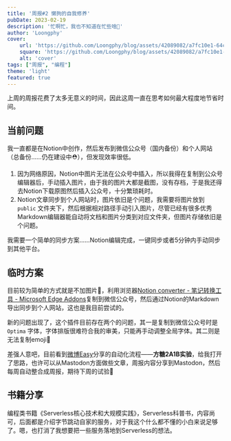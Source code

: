 ```yaml
---
title: '周报#2 懒狗的自我修养'
pubDate: 2023-02-19
description: '忙啊忙，我也不知道在忙些啥🤔'
author: 'Loongphy'
cover:
    url: 'https://github.com/Loongphy/blog/assets/42089082/a7fc10e1-64c7-4f74-b8bb-9a98fba067e8'
    square: 'https://github.com/Loongphy/blog/assets/42089082/a7fc10e1-64c7-4f74-b8bb-9a98fba067e8'
    alt: 'cover'
tags: ["周报", "编程"] 
theme: 'light'
featured: true
---
```


上周的周报花费了太多无意义的时间，因此这周一直在思考如何最大程度地节省时间。

## 当前问题

我一直都是在Notion中创作，然后发布到微信公众号（国内备份）和个人网站（总备份……仍在建设中⛑️），但发现效率很低。

1. 因为网络原因，Notion中图片无法在公众号中插入，所以我得在复制到公众号编辑器后，手动插入图片，由于我的图片大都是截图，没有存档，于是我还得去Notion下载原图然后插入公众号，十分繁琐耗时。
2. Notion文章同步到个人网站时，图片依旧是个问题，我需要将图片放到 `public` 文件夹下，然后根据相对路径手动引入图片，尽管已经有很多优秀Markdown编辑器能自动将文档和图片分类到对应文件夹，但图片存储依旧是个问题。

我需要一个简单的同步方案……Notion编辑完成，一键同步或者5分钟内手动同步到其他平台。

## 临时方案

目前较为简单的方式就是不加图片🤣，利用浏览器[Notion converter - 笔记转换工具 - Microsoft Edge Addons](https://microsoftedge.microsoft.com/addons/detail/notion-converter-%E7%AC%94%E8%AE%B0%E8%BD%AC%E6%8D%A2%E5%B7%A5%E5%85%B7/donmgcoapjphmanmlfhhgcnlkmikggdn)复制到微信公众号，然后通过Notion的Markdown导出同步到个人网站，这也是我目前尝试的。

新的问题出现了，这个插件目前存在两个的问题，其一是复制到微信公众号时是`Optima` 字体，字体排版很难符合我的审美，只能再手动调整全局字体。其二则是无法复制emoji🤪

差强人意吧，目前看到[微博Easy](https://weibo.com/1088413295)分享的自动化流程——**方糖2A1B实验**，给我打开了思路，也许可以从Mastodon方面做些文章，周报内容分享到Mastodon，然后每周自动整合成周报，期待下周的试验🥰

## 书籍分享

编程类书籍《Serverless核心技术和大规模实践》，Serverless科普书，内容尚可，后面都是介绍字节跳动自家的服务，对于我这个什么都不懂的小白来说足够了。嗯，也打消了我想要把一些服务落地到Serverless的想法。